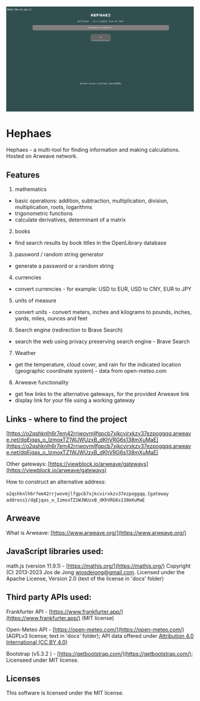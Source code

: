 ![](https://raw.githubusercontent.com/heEXDe/hephaes/main/img/hephaes-gui.png)

# Hephaes
Hephaes - a multi-tool for finding information and making calculations. Hosted on Arweave network.

## Features

1. mathematics
- basic operations: addition, subtraction, multiplication, division, multiplication, roots, logarithms
- trigonometric functions
- calculate derivatives, determinant of a matrix

2. books
- find search results by book titles in the OpenLibrary database

3. password / random string generator
- generate a password or a random string

4. currencies
- convert currencies - for example: USD to EUR, USD to CNY, EUR to JPY

5. units of measure
- convert units - convert meters, inches and kilograms to pounds, inches, yards, miles, ounces and feet

6. Search engine (redirection to Brave Search)
- search the web using privacy preserving search engine - Brave Search

7. Weather
- get the temperature, cloud cover, and rain for the indicated location (geographic coordinate system) - data from open-meteo.com

8. Arweave functionality
- get few links to the alternative gateways, for the provided Arweave link
- display link for your file using a working gateway

## Links - where to find the project

[https://o2qshknlh6r7em42rrjwovmjlfgpcb7xjkcvirxkzv37ezpoggqq.arweave.net/dqEjqas_o_IzmoxTZ1WJWUzxB_dKhVRG6s138mXuMaE](https://o2qshknlh6r7em42rrjwovmjlfgpcb7xjkcvirxkzv37ezpoggqq.arweave.net/dqEjqas_o_IzmoxTZ1WJWUzxB_dKhVRG6s138mXuMaE)

Other gateways:
[https://viewblock.io/arweave/gateways](https://viewblock.io/arweave/gateways)

How to construct an alternative address:

`o2qshknlh6r7em42rrjwovmjlfgpcb7xjkcvirxkzv37ezpoggqq.{gateway address}/dqEjqas_o_IzmoxTZ1WJWUzxB_dKhVRG6s138mXuMaE`

## Arweave
What is Arweave: [https://www.arweave.org/](https://www.arweave.org/)

## JavaScript libraries used:
math.js (version 11.9.1) - [https://mathjs.org/](https://mathjs.org/)
Copyright (C) 2013-2023 Jos de Jong wjosdejong@gmail.com. Licensed under the Apache License, Version 2.0 (text of the license in 'docs' folder)

## Third party APIs used:
Frankfurter API - [https://www.frankfurter.app/](https://www.frankfurter.app/) (MIT license)

Open-Meteo API - [https://open-meteo.com/](https://open-meteo.com/) (AGPLv3 license; text in 'docs' folder); API data offered under [Attribution 4.0 International (CC BY 4.0)](https://creativecommons.org/licenses/by/4.0/)

Bootstrap (v5.3.2 ) - [https://getbootstrap.com/](https://getbootstrap.com/); Licenseed under MIT license.

## Licenses
This software is licensed under the MIT license.